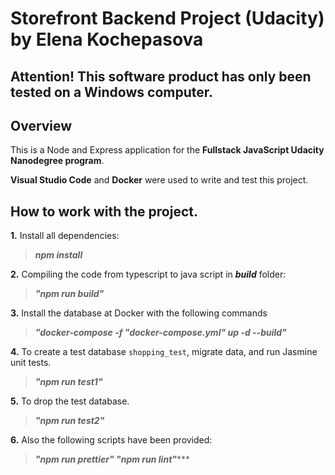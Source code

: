 ﻿# Storefront Backend Project (Udacity) by Elena Kochepasova

## Attention! This software product has only been tested on a Windows computer.

## Overview
This is a Node and Express application for the **Fullstack JavaScript Udacity Nanodegree program**.

 **Visual Studio Code** and **Docker** were used to write and test this project.

## How to work with the project.

 **1.** Install all dependencies:      

>  ***npm install***

 **2.** Compiling the code from typescript to java script in ***build*** folder:     

>  ***"npm run build"***

**3.** Install  the database at Docker with the following commands

>  ***"docker-compose -f "docker-compose.yml" up -d --build"***

 **4.** To create a test database `shopping_test`, migrate data, and run Jasmine unit tests.

>  ***"npm run test1"*** 

**5.** To drop the test database.

>  ***"npm run test2"***

**6.** Also the following scripts have been provided: 

  > ***"npm run prettier"
>    "npm run lint"******


